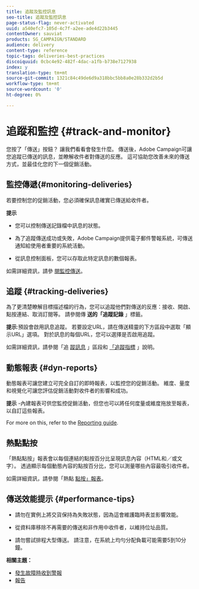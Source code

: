 ```yaml
---
title: 追蹤及監控訊息
seo-title: 追蹤及監控訊息
page-status-flag: never-activated
uuid: a540efc7-105d-4c7f-a2ee-ade4d22b3445
contentOwner: sauviat
products: SG_CAMPAIGN/STANDARD
audience: delivery
content-type: reference
topic-tags: deliveries-best-practices
discoiquuid: 0cbc4e92-482f-4dac-a1fb-b738e7127938
index: y
translation-type: tm+mt
source-git-commit: 1321c84c49de6d9a318bbc5bb8a0e28b332d2b5d
workflow-type: tm+mt
source-wordcount: '0'
ht-degree: 0%

---
```



# 追蹤和監控 {#track-and-monitor}

您按了「傳送」按鈕？ 讓我們看看會發生什麼。 傳送後，Adobe Campaign可讓您追蹤已傳送的訊息，並瞭解收件者對傳送的反應。 這可協助您改善未來的傳送方式，並最佳化您的下一個促銷活動。

## 監控傳遞{#monitoring-deliveries}

若要控制您的促銷活動，您必須確保訊息確實已傳送給收件者。

**提示**

* 您可以控制傳送記錄檔中訊息的狀態。

* 為了追蹤傳送成功或失敗，Adobe Campaign提供電子郵件警報系統，可傳送通知給使用者重要的系統活動。

* 從訊息控制面板，您可以存取此特定訊息的數個報表。

如需詳細資訊，請參 [閱監控傳送](../../sending/using/monitoring-a-delivery.md)。

## 追蹤 {#tracking-deliveries}

為了更清楚瞭解目標描述檔的行為，您可以追蹤他們對傳送的反應：接收、開啟、點按連結、取消訂閱等。 請參閱傳 **送的「追蹤記錄** 」標籤。

**提示**:預設會啟用訊息追蹤。 若要設定URL，請在傳送精靈的下方區段中選取「顯示URL」選項。 對於訊息的每個URL，您可以選擇是否啟用追蹤。

如需詳細資訊，請參閱「追 [蹤訊息](../../sending/using/tracking-messages.md) 」區段和 [「追蹤指標](../../reporting/using/tracking-indicators.md) 」說明。

## 動態報表 {#dyn-reports}

動態報表可讓您建立可完全自訂的即時報表，以監控您的促銷活動。 維度、量度和視覺化可讓您評估促銷活動對收件者的影響和成功。

**提示** -內建報表可供您監控促銷活動，但您也可以將任何度量或維度拖放至報表，以自訂這些報表。

For more on this, refer to the [Reporting guide](../../reporting/using/about-dynamic-reports.md).

## 熱點點按

「熱點點按」報表會以每個連結的點按百分比呈現訊息內容（HTML和／或文字）。 透過顯示每個動態內容的點按百分比，您可以測量哪些內容最吸引收件者。

如需詳細資訊，請參閱「熱點 [點按」報表](../../reporting/using/hot-clicks.md)。

## 傳送效能提示 {#performance-tips}

* 請勿在實例上將交貨保持為失敗狀態，因為這會維護臨時表並影響效能。

* 從資料庫移除不再需要的傳送和非作用中收件者，以維持位址品質。

* 請勿嘗試排程大型傳送。 請注意，在系統上均勻分配負載可能需要5到10分鐘。

**相關主題：**

* [發生故障時收到警報](../../sending/using/receiving-alerts-when-failures-happen.md)
* [報告](../../reporting/using/about-dynamic-reports.md)
